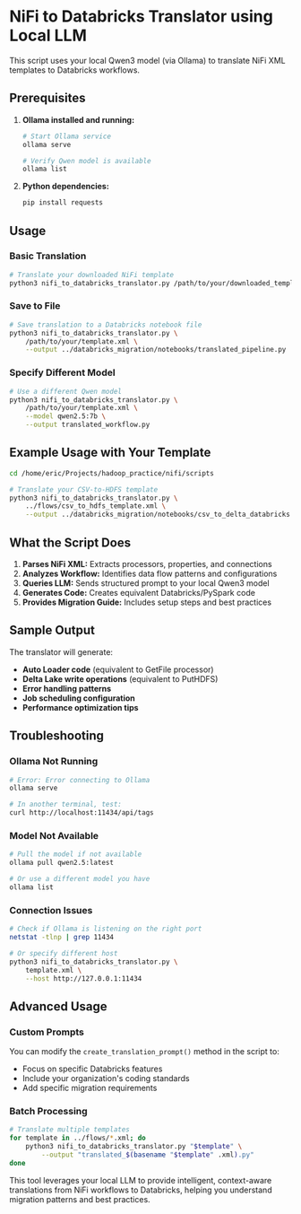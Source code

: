# NiFi to Databricks Translator using Local LLM

This script uses your local Qwen3 model (via Ollama) to translate NiFi XML templates to Databricks workflows.

## Prerequisites

1. **Ollama installed and running:**
   ```bash
   # Start Ollama service
   ollama serve
   
   # Verify Qwen model is available
   ollama list
   ```

2. **Python dependencies:**
   ```bash
   pip install requests
   ```

## Usage

### Basic Translation
```bash
# Translate your downloaded NiFi template
python3 nifi_to_databricks_translator.py /path/to/your/downloaded_template.xml
```

### Save to File
```bash
# Save translation to a Databricks notebook file
python3 nifi_to_databricks_translator.py \
    /path/to/your/template.xml \
    --output ../databricks_migration/notebooks/translated_pipeline.py
```

### Specify Different Model
```bash
# Use a different Qwen model
python3 nifi_to_databricks_translator.py \
    /path/to/your/template.xml \
    --model qwen2.5:7b \
    --output translated_workflow.py
```

## Example Usage with Your Template

```bash
cd /home/eric/Projects/hadoop_practice/nifi/scripts

# Translate your CSV-to-HDFS template
python3 nifi_to_databricks_translator.py \
    ../flows/csv_to_hdfs_template.xml \
    --output ../databricks_migration/notebooks/csv_to_delta_databricks.py
```

## What the Script Does

1. **Parses NiFi XML:** Extracts processors, properties, and connections
2. **Analyzes Workflow:** Identifies data flow patterns and configurations
3. **Queries LLM:** Sends structured prompt to your local Qwen3 model
4. **Generates Code:** Creates equivalent Databricks/PySpark code
5. **Provides Migration Guide:** Includes setup steps and best practices

## Sample Output

The translator will generate:
- **Auto Loader code** (equivalent to GetFile processor)
- **Delta Lake write operations** (equivalent to PutHDFS)
- **Error handling patterns**
- **Job scheduling configuration**
- **Performance optimization tips**

## Troubleshooting

### Ollama Not Running
```bash
# Error: Error connecting to Ollama
ollama serve

# In another terminal, test:
curl http://localhost:11434/api/tags
```

### Model Not Available
```bash
# Pull the model if not available
ollama pull qwen2.5:latest

# Or use a different model you have
ollama list
```

### Connection Issues
```bash
# Check if Ollama is listening on the right port
netstat -tlnp | grep 11434

# Or specify different host
python3 nifi_to_databricks_translator.py \
    template.xml \
    --host http://127.0.0.1:11434
```

## Advanced Usage

### Custom Prompts
You can modify the `create_translation_prompt()` method in the script to:
- Focus on specific Databricks features
- Include your organization's coding standards
- Add specific migration requirements

### Batch Processing
```bash
# Translate multiple templates
for template in ../flows/*.xml; do
    python3 nifi_to_databricks_translator.py "$template" \
        --output "translated_$(basename "$template" .xml).py"
done
```

This tool leverages your local LLM to provide intelligent, context-aware translations from NiFi workflows to Databricks, helping you understand migration patterns and best practices.